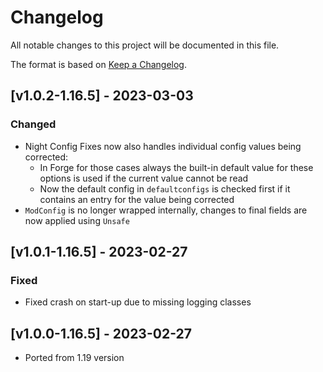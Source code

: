# Changelog
All notable changes to this project will be documented in this file.

The format is based on [Keep a Changelog].

## [v1.0.2-1.16.5] - 2023-03-03
### Changed
- Night Config Fixes now also handles individual config values being corrected:
    - In Forge for those cases always the built-in default value for these options is used if the current value cannot be read
    - Now the default config in `defaultconfigs` is checked first if it contains an entry for the value being corrected
- `ModConfig` is no longer wrapped internally, changes to final fields are now applied using `Unsafe`

## [v1.0.1-1.16.5] - 2023-02-27
### Fixed
- Fixed crash on start-up due to missing logging classes

## [v1.0.0-1.16.5] - 2023-02-27
- Ported from 1.19 version

[Keep a Changelog]: https://keepachangelog.com/en/1.0.0/
